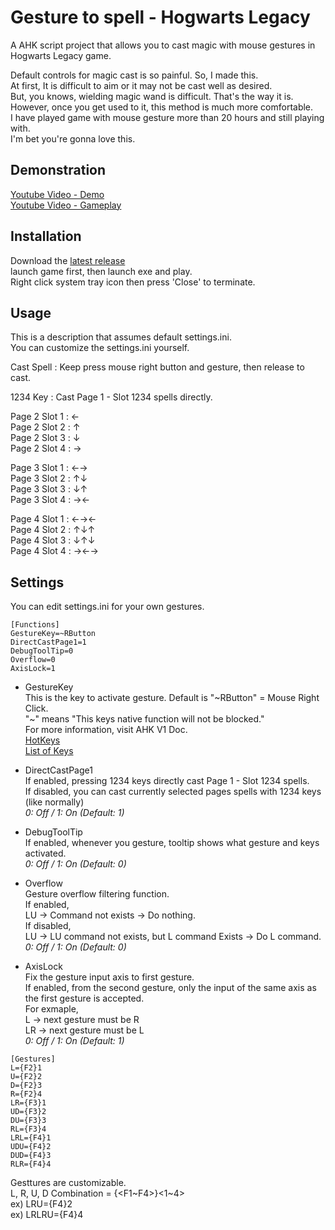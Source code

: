 # Gesture to spell - Hogwarts Legacy
A AHK script project that allows you to cast magic with mouse gestures in Hogwarts Legacy game.

Default controls for magic cast is so painful. So, I made this.\
At first, It is difficult to aim or it may not be cast well as desired.\
But, you knows, wielding magic wand is difficult. That's the way it is.\
However, once you get used to it, this method is much more comfortable.\
I have played game with mouse gesture more than 20 hours and still playing with.\
I'm bet you're gonna love this.


## Demonstration
[Youtube Video - Demo](https://youtu.be/xgpiAxEwMPA)\
[Youtube Video - Gameplay](https://youtu.be/OIM831k9JUY)


## Installation
Download the [latest release](https://github.com/LSDL/hogwarts-legacy-gesture-to-spell/releases)\
launch game first, then launch exe and play.\
Right click system tray icon then press 'Close' to terminate.


## Usage
This is a description that assumes default settings.ini.\
You can customize the settings.ini yourself.

Cast Spell : Keep press mouse right button and gesture, then release to cast.

1234 Key : Cast Page 1 - Slot 1234 spells directly.

Page 2 Slot 1 : ←\
Page 2 Slot 2 : ↑\
Page 2 Slot 3 : ↓\
Page 2 Slot 4 : →

Page 3 Slot 1 : ←→\
Page 3 Slot 2 : ↑↓\
Page 3 Slot 3 : ↓↑\
Page 3 Slot 4 : →←

Page 4 Slot 1 : ←→←\
Page 4 Slot 2 : ↑↓↑\
Page 4 Slot 3 : ↓↑↓\
Page 4 Slot 4 : →←→


## Settings
You can edit settings.ini for your own gestures.

```
[Functions]
GestureKey=~RButton
DirectCastPage1=1
DebugToolTip=0
Overflow=0
AxisLock=1
```

- GestureKey\
This is the key to activate gesture. Default is "\~RButton" = Mouse Right Click.\
"\~" means "This keys native function will not be blocked."\
For more information, visit AHK V1 Doc.\
[HotKeys](https://www.autohotkey.com/docs/v1/Hotkeys.htm)\
[List of Keys](https://www.autohotkey.com/docs/v1/KeyList.htm)


- DirectCastPage1\
If enabled, pressing 1234 keys directly cast Page 1 - Slot 1234 spells.\
If disabled, you can cast currently selected pages spells with 1234 keys (like normally)\
*0: Off / 1: On (Default: 1)*

- DebugToolTip\
If enabled, whenever you gesture, tooltip shows what gesture and keys activated.\
*0: Off / 1: On (Default: 0)*

- Overflow\
Gesture overflow filtering function.\
If enabled,\
LU -> Command not exists -> Do nothing.\
If disabled,\
LU -> LU command not exists, but L command Exists -> Do L command.\
*0: Off / 1: On (Default: 0)*

- AxisLock\
Fix the gesture input axis to first gesture.\
If enabled, from the second gesture, only the input of the same axis as the first gesture is accepted.\
For exmaple,\
L -> next gesture must be R\
LR -> next gesture must be L\
*0: Off / 1: On (Default: 1)*

```
[Gestures] 
L={F2}1
U={F2}2
D={F2}3
R={F2}4
LR={F3}1
UD={F3}2
DU={F3}3
RL={F3}4
LRL={F4}1
UDU={F4}2
DUD={F4}3
RLR={F4}4
```
Gesttures are customizable.\
L, R, U, D Combination = \{<F1\~F4>\}<1~4>\
ex) LRU={F4}2\
ex) LRLRU={F4}4
